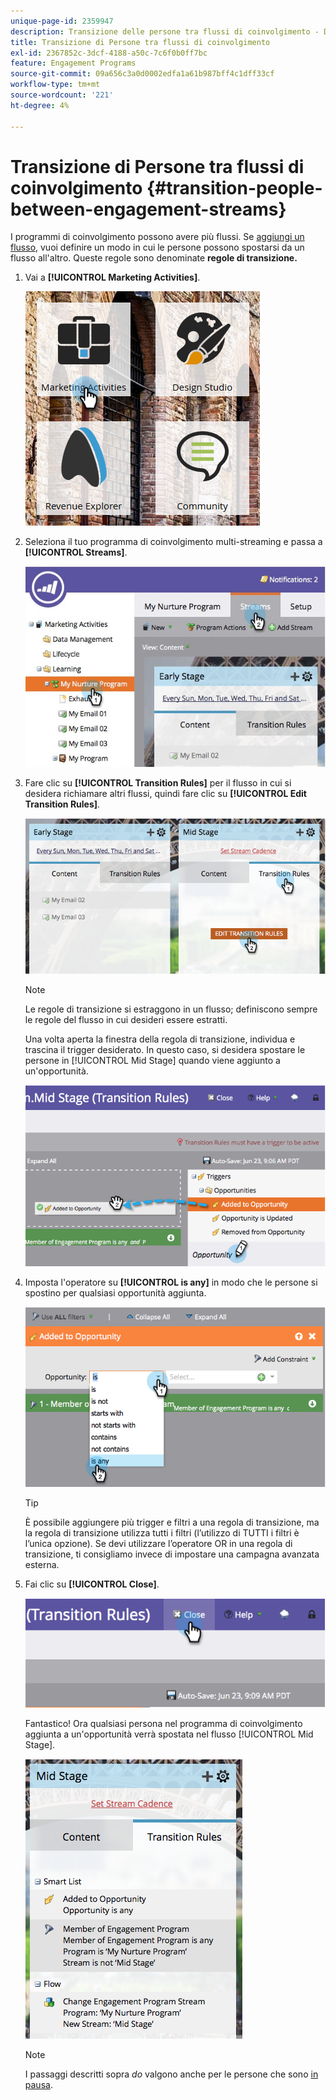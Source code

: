 ```yaml
---
unique-page-id: 2359947
description: Transizione delle persone tra flussi di coinvolgimento - Documentazione di Marketo - Documentazione del prodotto
title: Transizione di Persone tra flussi di coinvolgimento
exl-id: 2367852c-3dcf-4188-a50c-7c6f0b0ff7bc
feature: Engagement Programs
source-git-commit: 09a656c3a0d0002edfa1a61b987bff4c1dff33cf
workflow-type: tm+mt
source-wordcount: '221'
ht-degree: 4%

---
```


# Transizione di Persone tra flussi di coinvolgimento {#transition-people-between-engagement-streams}

I programmi di coinvolgimento possono avere più flussi. Se [aggiungi un flusso](/help/marketo/product-docs/email-marketing/drip-nurturing/creating-an-engagement-program/add-a-stream.md), vuoi definire un modo in cui le persone possono spostarsi da un flusso all&#39;altro. Queste regole sono denominate **regole di transizione.**

1. Vai a **[!UICONTROL Marketing Activities]**.

   ![](assets/ma.png)

1. Seleziona il tuo programma di coinvolgimento multi-streaming e passa a **[!UICONTROL Streams]**.

   ![](assets/multistream.jpg)

1. Fare clic su **[!UICONTROL Transition Rules]** per il flusso in cui si desidera richiamare altri flussi, quindi fare clic su **[!UICONTROL Edit Transition Rules]**.

   ![](assets/image2014-9-15-18-3a10-3a18.png)

   >[!NOTE]
   >
   >Le regole di transizione si estraggono in un flusso; definiscono sempre le regole del flusso in cui desideri essere estratti.

   Una volta aperta la finestra della regola di transizione, individua e trascina il trigger desiderato. In questo caso, si desidera spostare le persone in [!UICONTROL Mid Stage] quando viene aggiunto a un&#39;opportunità.

   ![](assets/image2014-9-15-18-3a10-3a46.png)

1. Imposta l&#39;operatore su **[!UICONTROL is any]** in modo che le persone si spostino per qualsiasi opportunità aggiunta.

   ![](assets/image2014-9-15-18-3a11-3a14.png)

   >[!TIP]
   >
   >È possibile aggiungere più trigger e filtri a una regola di transizione, ma la regola di transizione utilizza tutti i filtri (l’utilizzo di TUTTI i filtri è l’unica opzione). Se devi utilizzare l’operatore OR in una regola di transizione, ti consigliamo invece di impostare una campagna avanzata esterna.

1. Fai clic su **[!UICONTROL Close]**.

   ![](assets/image2014-9-15-18-3a11-3a23.png)

   Fantastico! Ora qualsiasi persona nel programma di coinvolgimento aggiunta a un&#39;opportunità verrà spostata nel flusso [!UICONTROL Mid Stage].

   ![](assets/image2014-9-15-18-3a11-3a29.png)

   >[!NOTE]
   >
   >I passaggi descritti sopra *do* valgono anche per le persone che sono [in pausa](/help/marketo/product-docs/email-marketing/drip-nurturing/using-engagement-programs/pause-people-in-an-engagement-program.md).
